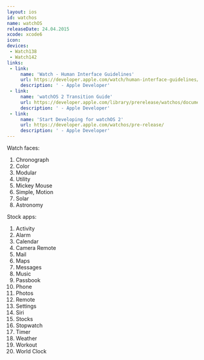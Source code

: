 ```yaml
---
layout: ios
id: watchos
name: watchOS
releaseDate: 24.04.2015
xcode: xcode6
icon:
devices:
 - Watch138
 - Watch142
links:
 - link:
     name: 'Watch - Human Interface Guidelines'
     url: https://developer.apple.com/watch/human-interface-guidelines/
     description: ' - Apple Developer'
 - link:
     name: 'watchOS 2 Transition Guide'
     url: https://developer.apple.com/library/prerelease/watchos/documentation/General/Conceptual/AppleWatch2TransitionGuide/index.html
     description: ' - Apple Developer'
 - link:
     name: 'Start Developing for watchOS 2'
     url: https://developer.apple.com/watchos/pre-release/
     description: ' - Apple Developer'
---
```


Watch faces:

1. Chronograph
1. Color
1. Modular
1. Utility
1. Mickey Mouse
1. Simple, Motion
1. Solar
1. Astronomy

Stock apps:

1. Activity
1. Alarm
1. Calendar
1. Camera Remote
1. Mail
1. Maps
1. Messages
1. Music
1. Passbook
1. Phone
1. Photos
1. Remote
1. Settings
1. Siri
1. Stocks
1. Stopwatch
1. Timer
1. Weather
1. Workout
1. World Clock
